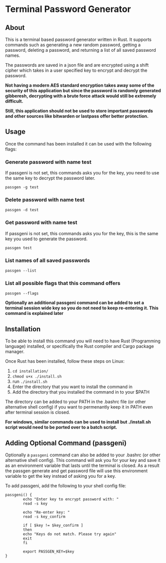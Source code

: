 # Terminal Password Generator

## About

This is a terminal based password generator written in Rust. It supports commands such as generating a new random password, getting a password,
deleting a password, and returning a list of all saved password names.

The passwords are saved in a json file and are encrypted using a shift cipher which takes in a user specified key to encrypt and decrypt the password.

**Not having a modern AES standard encryption takes away some of the security of this application but since the password is randomly generated gibberesh,
decrypting with a brute force attack would still be extremely difficult.**

**Still, this application should not be used to store important passwords and other sources like bitwarden or lastpass offer better protection.**

## Usage

Once the command has been installed it can be used with the following flags:

### Generate password with name test

If passgeni is not set, this commands asks you for the key, you need to use the same key to decrypt the password later.

`passgen -g test`

### Delete password with name test

`passgen -d test`

### Get password with name test

If passgeni is not set, this commands asks you for the key, this is the same key you used to generate the password.

`passgen test`

### List names of all saved passwords

`passgen --list`

### List all possible flags that this command offers

`passgen --flags`

**Optionally an additional passgeni command can be added to set a terminal session wide key so you do not need to keep re-entering it. This command is explained later**

## Installation

To be able to install this command you will need to have Rust (Programming language) installed, or specifically the Rust compiler and Cargo package manager.

Once Rust has been installed, follow these steps on Linux:

1. `cd installation/`
2. `chmod u+x ./install.sh`
3. run `./install.sh`
4. Enter the directory that you want to install the command in
5. Add the directory that you installed the command in to your $PATH

The directory can be added to your PATH in the .bashrc file (or other alternative shell config) if you want to permenantly keep it in PATH even after terminal session is closed.

**For windows, similar commands can be used to install but ./install.sh script would need to be ported over to a batch script.**

## Adding Optional Command (passgeni)

Optionally a `passgeni` command can also be added to your .bashrc (or other alternative shell config). This command will ask you for your key and save it as an environment
variable that lasts until the terminal is closed. As a result the passgen generate and get password file will use this environment variable to get the key instead of asking
you for a key.

To add passgeni, add the following to your shell config file:

```
passgeni() {
        echo "Enter key to encrypt password with: "
        read -s key

        echo "Re-enter key: "
        read -s key_confirm

        if [ $key != $key_confirm ]
        then
        echo "Keys do not match. Please try again"
        exit
        fi

        export PASSGEN_KEY=$key
}
```
